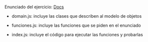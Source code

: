Enunciado del ejercicio: [Docs](https://docs.google.com/document/d/1ymC8HYAnxdVQ4hF-AtILktSxfUrcl5xzqM1J2NgA8KU/edit?tab=t.0)

- domain.js: incluye las clases que describen al modelo de objetos

- funciones.js: incluye las funciones que se piden en el enunciado

- index.js: incluye el código para ejecutar las funciones y probarlas